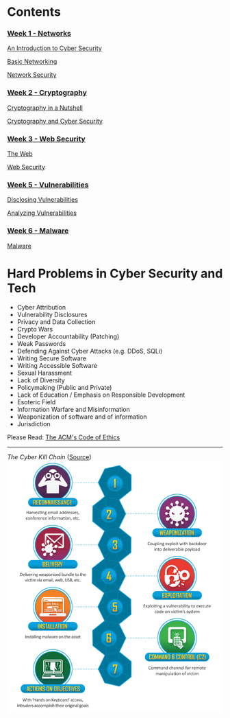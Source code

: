 # Contents

### [Week 1 - Networks](./week1-networks#week-1---networks)

[An Introduction to Cyber Security](./week1-networks/notes-00-intro.md#an-introduction-to-cyber-security)

[Basic Networking](./week1-networks/notes-01-networking.md#basic-networking)

[Network Security](./week1-networks/notes-02-netsec.md#network-security)


### [Week 2 - Cryptography](./week2-cryptography#week-2---cryptography)

[Cryptography in a Nutshell](./week2-cryptography#week-2---cryptography/notes-03-crypto-intro.md#cryptography-in-a-nutshell)

[Cryptography and Cyber Security](./week2-cryptography#week-2---cryptography/notes-04-using-crypto.md#cryptography-and-cybersecurity)


### [Week 3 - Web Security](./week3-websecurity#week-3---web-security)

[The Web](./week3-websecurity/notes-05-web-intro.md#the-web)

[Web Security](./week3-websecurity/notes-06-websec.md#web-security)


### [Week 5 - Vulnerabilities](./week5-vulnerabilities#week-5---vulnerabilities)

[Disclosing Vulnerabilities](./week5-vulnerabilities/notes-07-vuln-intro.md#disclosing-vulnerabilities)

[Analyzing Vulnerabilities](./week5-vulnerabilities/notes-08-vuln-analysis.md#analyzing-vulnerabilities)


### [Week 6 - Malware](./week6-malware#week-6---malware)

[Malware](./week6-malware/notes-09-malware.md#malware)


# Hard Problems in Cyber Security and Tech
- Cyber Attribution
- Vulnerability Disclosures
- Privacy and Data Collection
- Crypto Wars
- Developer Accountability (Patching)
- Weak Passwords
- Defending Against Cyber Attacks (e.g. DDoS, SQLi)
- Writing Secure Software
- Writing Accessible Software
- Sexual Harassment
- Lack of Diversity
- Policymaking (Public and Private)
- Lack of Education / Emphasis on Responsible Development
- Esoteric Field
- Information Warfare and Misinformation
- Weaponization of software and of information
- Jurisdiction

Please Read: [The ACM's Code of Ethics](https://www.acm.org/code-of-ethics)

---

*The Cyber Kill Chain* ([Source](https://www.lockheedmartin.com/en-us/capabilities/cyber/cyber-kill-chain.html))
![The Cyber Kill Chain](./media/ckc.png)
